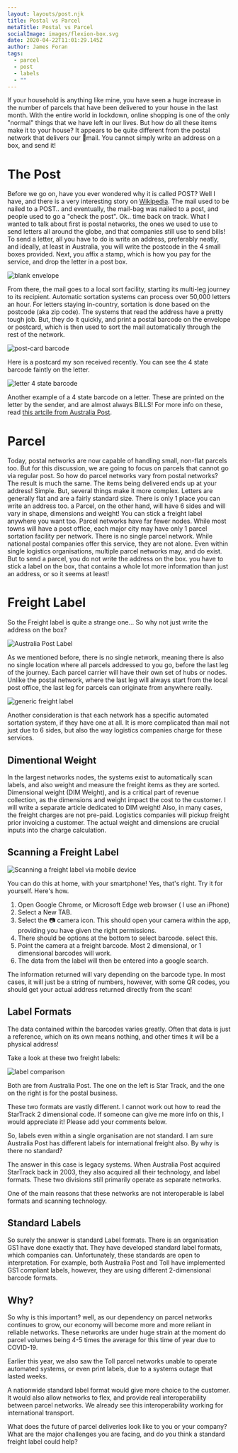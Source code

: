 ```yaml
---
layout: layouts/post.njk
title: Postal vs Parcel
metaTitle: Postal vs Parcel
socialImage: images/flexion-box.svg
date: 2020-04-22T11:01:29.145Z
author: James Foran
tags:
  - parcel
  - post
  - labels
  - ""
---
```

If your household is anything like mine, you have seen a huge increase in the number of parcels that have been delivered to your house in the last month. With the entire world in lockdown, online shopping is one of the only "normal" things that we have left in our lives. But how do all these items make it to your house? It appears to be quite different from the postal network that delivers our 🐌mail. You cannot simply write an address on a box, and send it!

# The Post

Before we go on, have you ever wondered why it is called POST? Well I have, and there is a very interesting story on [Wikipedia](https://en.wikipedia.org/wiki/Mail#History). The mail used to be nailed to a POST.. and eventually, the mail-bag was nailed to a post, and people used to go a "check the post". Ok.. time back on track. What I wanted to talk about first is postal networks, the ones we used to use to send letters all around the globe, and that companies still use to send bills!
To send a letter, all you have to do is write an address, preferably neatly, and ideally, at least in Australia, you will write the postcode in the 4 small boxes provided. Next, you affix a stamp, which is how you pay for the service, and drop the letter in a post box.

![blank envelope](/images/blank_envelope.png)

From there, the mail goes to a local sort facility, starting its multi-leg journey to its recipient. Automatic sortation systems can process over 50,000 letters an hour. For letters staying in-country, sortation is done based on the postcode (aka zip code). The systems that read the address have a pretty tough job. But, they do it quickly, and print a postal barcode on the envelope or postcard, which is then used to sort the mail automatically through the rest of the network.

![post-card barcode](/images/postcard.png)

Here is a postcard my son received recently. You can see the 4 state barcode faintly on the letter.

![letter 4 state barcode](/images/postal_barcode.png)

Another example of a 4 state barcode on a letter. These are printed on the letter by the sender, and are almost always BILLS! For more info on these, read [this artcile from Australia Post](https://auspost.com.au/content/dam/auspost_corp/media/documents/barcoding-fact-sheet-oct14.pdf).

# Parcel

Today, postal networks are now capable of handling small, non-flat parcels too. But for this discussion, we are going to focus on parcels that cannot go via regular post. So how do parcel networks vary from postal networks? The result is much the same. The items being delivered ends up at your address! Simple. But, several things make it more complex.
Letters are generally flat and are a fairly standard size. There is only 1 place you can write an address too.
a Parcel, on the other hand, will have 6 sides and will vary in shape, dimensions and weight! You can stick a freight label anywhere you want too.
Parcel networks have far fewer nodes. While most towns will have a post office, each major city may have only 1 parcel sortation facility per network.
There is no single parcel network. While national postal companies offer this service, they are not alone. Even within single logistics organisations, multiple parcel networks may, and do exist.
But to send a parcel, you do not write the address on the box. you have to stick a label on the box, that contains a whole lot more information than just an address, or so it seems at least!

# Freight Label

So the Freight label is quite a strange one... So why not just write the address on the box?

![Australia Post Label](/images/parcel_label2.png)

As we mentioned before, there is no single network, meaning there is also no single location where all parcels addressed to you go, before the last leg of the journey. Each parcel carrier will have their own set of hubs or nodes. Unlike the postal network, where the last leg will always start from the local post office, the last leg for parcels can originate from anywhere really.

![generic freight label](/images/parcel_label1.png)

Another consideration is that each network has a specific automated sortation system, if they have one at all. It is more complicated than mail not just due to 6 sides, but also the way logistics companies charge for these services.

## Dimentional Weight

In the largest networks nodes, the systems exist to automatically scan labels, and also weight and measure the freight items as they are sorted. Dimensional weight (DIM Weight), and is a critical part of revenue collection, as the dimensions and weight impact the cost to the customer. I will write a separate article dedicated to DIM weight! Also, in many cases, the freight charges are not pre-paid. Logistics companies will pickup freight prior invoicing a customer. The actual weight and dimensions are crucial inputs into the charge calculation.

## Scanning a Freight Label

![Scanning a freight label via mobile device](/images/scan_label.png)

You can do this at home, with your smartphone! Yes, that's right. Try it for yourself. Here's how.

1. Open Google Chrome, or Microsoft Edge web browser ( I use an iPhone)
2. Select a New TAB.
3. Select the 📷 camera icon. This should open your camera within the app, providing you have given the right permissions.
4. There should be options at the bottom to select barcode. select this.
5. Point the camera at a freight barcode. Most 2 dimensional, or 1 dimensional barcodes will work.
6. The data from the label will then be entered into a google search.

The information returned will vary depending on the barcode type. In most cases, it will just be a string of numbers, however, with some QR codes, you should get your actual address returned directly from the scan!

## Label Formats

The data contained within the barcodes varies greatly. Often that data is just a reference, which on its own means nothing, and other times it will be a physical address! 

Take a look at these two freight labels:

![label comparison](/images/label_comp.png)

Both are from Australia Post. The one on the left is Star Track, and the one on the right is for the postal business.

These two formats are vastly different. I cannot work out how to read the StarTrack 2 dimensional code. If someone can give me more info on this, I would appreciate it! Please add your comments below.

So, labels even within a single organisation are not standard. I am sure Australia Post has different labels for international freight also. By why is there no standard?

The answer in this case is legacy systems. When Australia Post acquired StarTrack back in 2003, they also acquired all their technology, and label formats. These two divisions still primarily operate as separate networks.

One of the main reasons that these networks are not interoperable is label formats and scanning technology.

## Standard Labels

So surely the answer is standard Label formats. There is an organisation GS1 have done exactly that. They have developed standard label formats, which companies can. Unfortunately, these standards are open to interpretation. For example, both Australia Post and Toll have implemented GS1 compliant labels, however, they are using different 2-dimensional barcode formats.

## Why?

So why is this important? well, as our dependency on parcel networks continues to grow, our economy will become more and more reliant in reliable networks. These networks are under huge strain at the moment do parcel volumes being 4-5 times the average for this time of year due to COVID-19.

Earlier this year, we also saw the Toll parcel networks unable to operate automated systems, or even print labels, due to a systems outage that lasted weeks.

A nationwide standard label format would give more choice to the customer. It would also allow networks to flex, and provide real interoperability between parcel networks. We already see this interoperability working for international transport.

What does the future of parcel deliveries look like to you or your company? What are the major challenges you are facing, and do you think a standard freight label could help?